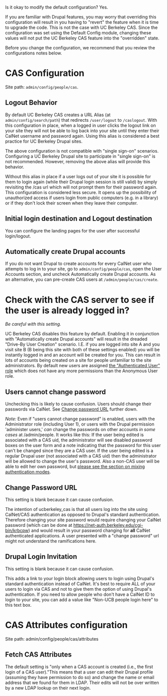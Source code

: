  Is it okay to modify the default configuration?
Yes.

If you are familiar with Drupal features, you may worry that
overriding this configuration will result in you having to "revert"
the feature when it is time to upgrade the code.  This is not the case
with UC Berkeley CAS.  Since the configuration was set using the
Default Config module, changing these values will not put the UC
Berkeley CAS feature into the "overridden" state.

Before you change the configuration, we recommend that you review the
configurations notes below.

# CAS Configuration 

Site path: `admin/config/people/cas`.


## Logout Behavior 

By default UC Berkeley CAS creates a URL Alias (at
`admin/config/search/path`) that redirects `/user/logout` to
`/caslogout`. With this configuration in place, when a logged in user
clicks the logout link on your site they will not be able to log back
into your site until they enter their CalNet username and password
again. Using this alias is considered a best practice for UC Berkeley
Drupal sites.

The above configuration is not compatible with "single sign-on"
scenarios. Configuring a UC Berkeley Drupal site to participate in
"single sign-on" is not recommended. However, removing the above alias
will provide this behavior.

Without this alias in place if a user logs out of your site it is
possible for them to login again (while their Drupal login session is
still valid) by simply revisiting the /cas url which will not prompt
them for their password again. This configuration is considered less
secure. It opens up the possibility of unauthorized access if users
login from public computers (e.g. in a library) or if they don't lock
their screen when they leave their computer.

## Initial login destination and Logout destination 


You can configure the landing pages for the user after successful
login/logout.

## Automatically create Drupal accounts 

If you do not want Drupal to create accounts for every CalNet user who
attempts to log in to your site, go to `admin/config/people/cas`, open
the User Accounts section, and uncheck Automatically create Drupal
accounts. As an alternative, you can pre-create CAS users at
`/admin/people/cas/create`.

# Check with the CAS server to see if the user is already logged in? 

*Be careful with this setting.*

UC Berkeley CAS disables this feature by default. Enabling it in conjunction 
with "Automatically create Drupal accounts" will result in the dreaded 
"Drive-By User Creation" scenario. I.E. if you are logged into site A and you 
visit site B (B being this site with both of these settings enabled) you will 
be instantly logged in and an account will be created for you. This can result 
in lots of accounts being created on a site for people unfamiliar to the site 
administrators.  By default new users are assigned 
[the "Authenticated User" role](#the-authenticated-user-role) which does not 
have any more permissions than the Anonymous User role.

## Users cannot change password 

Unchecking this is likely to cause confusion.  Users
should change their passwords via CalNet. See [Change password
URL](#change-password-url) further down.

*Note:* Even if "users cannot change password" is enabled, users
 with the Administrator role (including User 1), or users with the
 Drupal permission 'administer users,' _can_ change the passwords on
 other accounts _in some cases_ at /admin/people.  It works like this:
 If the user being edited is associated with a CAS uid, the
 administrator will see disabled password boxes on the user form and a
 note indicating that the password for this user can't be changed
 since they are a CAS user.  If the user being edited is a regular
 Drupal user (not associated with a CAS uid) then the administrator
 will be allowed to change the user's password. Also a non-CAS user
 will be able to edit her own password, but
 [please see the section on mixing authentication modes](#mixed_mode).

## Change Password URL 

This setting is blank because it can cause confusion.

The intention of ucberkeley_cas is that all users log into the site
using CalNet/CAS authentication as opposed to Drupal's standard
authentication.  Therefore changing your site password would require
changing your CalNet password (which can be done at
https://net-auth.berkeley.edu/cgi-bin/krbcpw) and would result in your
password changing for **all** CalNet authenticated applications.  A
user presented with a "change password" url might not understand the
ramifications here.

## Drupal Login Invitation 

This setting is blank because it can cause confusion.

This adds a link to your login block allowing users to login using
Drupal's standard authentication instead of CalNet.  It's best to
require ALL of your users to login via CAS and not to give them the
option of using Drupal's authentication.  If you need to allow people
who don't have a CalNet ID to login to your site, you can add a value
like "Non-UCB people login here" to this text box.

# CAS Attributes configuration 

Site path: admin/config/people/cas/attributes

## Fetch CAS Attributes 

The default setting is "only when a CAS account is created (i.e., the
first login of a CAS user)."This means that a user can edit their
Drupal profile (assuming they have permission to do so) and change the
name or email address that we found for them in LDAP.  Their edits
will not be over written by a new LDAP lookup on their next login.

